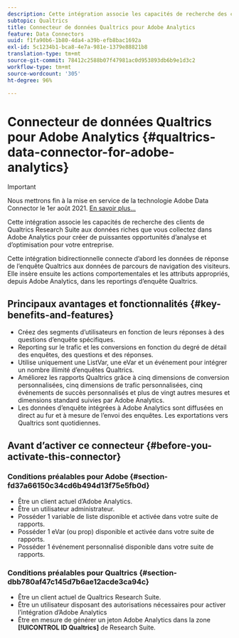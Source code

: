 ```yaml
---
description: Cette intégration associe les capacités de recherche des clients de Qualtrics Research Suite aux données riches que vous collectez dans Adobe Analytics pour créer de puissantes opportunités d’analyse et d’optimisation pour votre entreprise.
subtopic: Qualtrics
title: Connecteur de données Qualtrics pour Adobe Analytics
feature: Data Connectors
uuid: f1fa90b6-1b80-4da4-a39b-efb8bac1692a
exl-id: 5c1234b1-bca8-4e7a-981e-1379e88821b8
translation-type: tm+mt
source-git-commit: 78412c2588b07f47981ac0d953893db6b9e1d3c2
workflow-type: tm+mt
source-wordcount: '305'
ht-degree: 96%

---
```


# Connecteur de données Qualtrics pour Adobe Analytics {#qualtrics-data-connector-for-adobe-analytics}

>[!IMPORTANT]
>
>Nous mettrons fin à la mise en service de la technologie Adobe Data Connector le 1er août 2021. [En savoir plus...](/help/import/data-connectors/data-connectors-eol.md)

Cette intégration associe les capacités de recherche des clients de Qualtrics Research Suite aux données riches que vous collectez dans Adobe Analytics pour créer de puissantes opportunités d’analyse et d’optimisation pour votre entreprise.

Cette intégration bidirectionnelle connecte d’abord les données de réponse de l’enquête Qualtrics aux données de parcours de navigation des visiteurs. Elle insère ensuite les actions comportementales et les attributs appropriés, depuis Adobe Analytics, dans les reportings d’enquête Qualtrics.

## Principaux avantages et fonctionnalités {#key-benefits-and-features}

* Créez des segments d’utilisateurs en fonction de leurs réponses à des questions d’enquête spécifiques.
* Reporting sur le trafic et les conversions en fonction du degré de détail des enquêtes, des questions et des réponses.
* Utilise uniquement une ListVar, une eVar et un événement pour intégrer un nombre illimité d’enquêtes Qualtrics.
* Améliorez les rapports Qualtrics grâce à cinq dimensions de conversion personnalisées, cinq dimensions de trafic personnalisées, cinq événements de succès personnalisés et plus de vingt autres mesures et dimensions standard suivies par Adobe Analytics.
* Les données d’enquête intégrées à Adobe Analytics sont diffusées en direct au fur et à mesure de l’envoi des enquêtes. Les exportations vers Qualtrics sont quotidiennes.

## Avant d’activer ce connecteur {#before-you-activate-this-connector}

### Conditions préalables pour Adobe {#section-fd37a66150c34cd6b494d13f75e5fb0d}

* Être un client actuel d’Adobe Analytics.
* Être un utilisateur administrateur.
* Posséder 1 variable de liste disponible et activée dans votre suite de rapports.
* Posséder 1 eVar (ou prop) disponible et activée dans votre suite de rapports.
* Posséder 1 événement personnalisé disponible dans votre suite de rapports.

### Conditions préalables pour Qualtrics {#section-dbb780af47c145d7b6ae12acde3ca94c}

* Être un client actuel de Qualtrics Research Suite.
* Être un utilisateur disposant des autorisations nécessaires pour activer l’intégration d’Adobe Analytics
* Être en mesure de générer un jeton Adobe Analytics dans la zone **[!UICONTROL ID Qualtrics]** de Research Suite.
